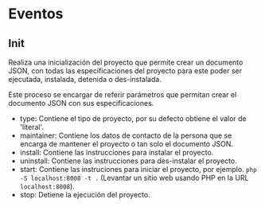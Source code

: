 Eventos
=======

Init
----

Realiza una inicialización del proyecto que permite crear un documento JSON, con todas las especificaciones del proyecto para este poder ser ejecutada, instalada, detenida o des-instalada.

Este proceso se encargar de referir parámetros que permitan crear el documento JSON con sus especificaciones.
 
 - type: Contiene el tipo de proyecto, por su defecto obtiene el valor de 'literal'.
 - maintainer: Contiene los datos de contacto de la persona que se encarga de mantener el proyecto o tan solo el documento JSON.
 - install: Contiene las instrucciones para instalar el proyecto.
 - uninstall: Contiene las instrucciones para des-instalar el proyecto.
 - start: Contiene las instruciones para iniciar el proyecto, por ejemplo. `php -S localhost:8008 -t .` (Levantar un sitio web usando PHP en la URL `localhost:8008`). 
 - stop: Detiene la ejecución del proyecto.


